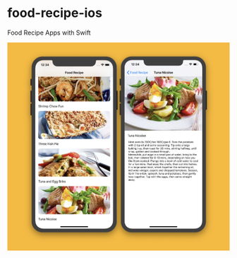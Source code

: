 # food-recipe-ios
Food Recipe Apps with Swift

![Design Food Recipe Apps](https://raw.githubusercontent.com/arisupriatna14/food-recipe-ios/master/images/food_recipe.png)
